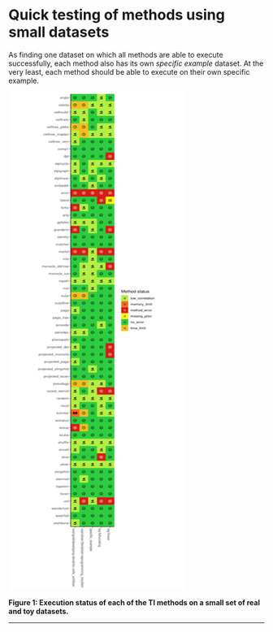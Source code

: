 
# Quick testing of methods using small datasets

As finding one dataset on which all methods are able to execute
successfully, each method also has its own *specific example* dataset.
At the very least, each method should be able to execute on their own
specific example.

<p>

<a name = 'fig_method_testing_figure'></a>
<img src = ".figures/method_testing_figure.png" width = "350" height = "980" />

</p>

<p>

<strong>Figure 1: Execution status of each of the TI methods on a small
set of real and toy datasets.</strong>

</p>

-----
